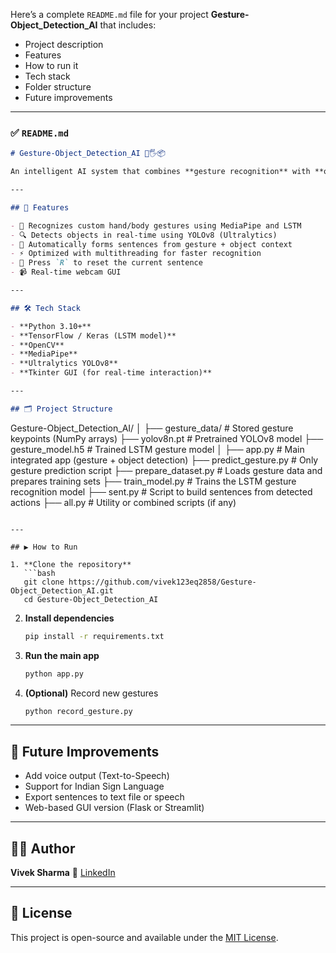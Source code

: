 Here’s a complete `README.md` file for your project **Gesture-Object\_Detection\_AI** that includes:

* Project description
* Features
* How to run it
* Tech stack
* Folder structure
* Future improvements

---

### ✅ `README.md`

```markdown
# Gesture-Object_Detection_AI 🤖🖐️📦

An intelligent AI system that combines **gesture recognition** with **object detection** to form meaningful sentences — ideal for assistive technology, smart classrooms, or gesture-driven interfaces.

---

## 🚀 Features

- 🧠 Recognizes custom hand/body gestures using MediaPipe and LSTM
- 🔍 Detects objects in real-time using YOLOv8 (Ultralytics)
- 💬 Automatically forms sentences from gesture + object context
- ⚡ Optimized with multithreading for faster recognition
- 🔁 Press `R` to reset the current sentence
- 📹 Real-time webcam GUI

---

## 🛠️ Tech Stack

- **Python 3.10+**
- **TensorFlow / Keras (LSTM model)**
- **OpenCV**
- **MediaPipe**
- **Ultralytics YOLOv8**
- **Tkinter GUI (for real-time interaction)**

---

## 🗂️ Project Structure

```

Gesture-Object\_Detection\_AI/
│
├── gesture\_data/               # Stored gesture keypoints (NumPy arrays)
├── yolov8n.pt                  # Pretrained YOLOv8 model
├── gesture\_model.h5            # Trained LSTM gesture model
│
├── app.py                      # Main integrated app (gesture + object detection)
├── predict\_gesture.py          # Only gesture prediction script
├── prepare\_dataset.py          # Loads gesture data and prepares training sets
├── train\_model.py              # Trains the LSTM gesture recognition model
├── sent.py                     # Script to build sentences from detected actions
├── all.py                      # Utility or combined scripts (if any)

````

---

## ▶️ How to Run

1. **Clone the repository**
   ```bash
   git clone https://github.com/vivek123eq2858/Gesture-Object_Detection_AI.git
   cd Gesture-Object_Detection_AI
````

2. **Install dependencies**

   ```bash
   pip install -r requirements.txt
   ```

3. **Run the main app**

   ```bash
   python app.py
   ```

4. **(Optional)** Record new gestures

   ```bash
   python record_gesture.py
   ```

---

## 📌 Future Improvements

* Add voice output (Text-to-Speech)
* Support for Indian Sign Language
* Export sentences to text file or speech
* Web-based GUI version (Flask or Streamlit)

---

## 👨‍💻 Author

**Vivek Sharma**
🔗 [LinkedIn](https://www.linkedin.com/in/vivek-sharma-0b5636361/)

---

## 📄 License

This project is open-source and available under the [MIT License](LICENSE).

```


